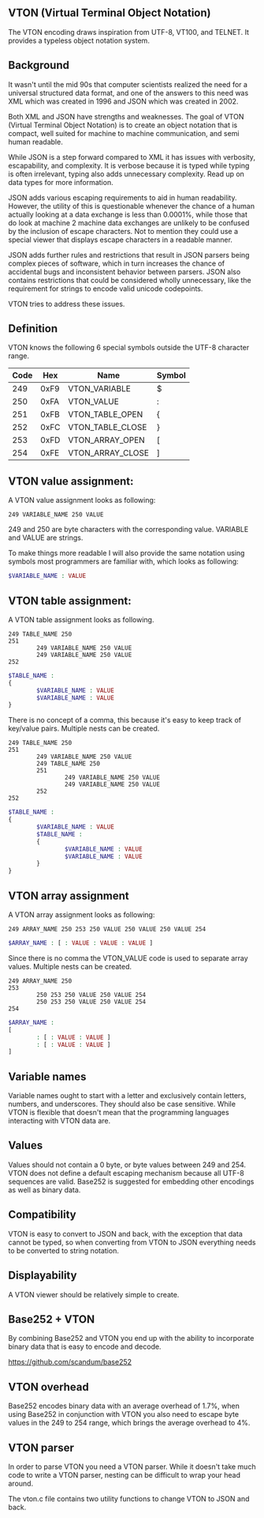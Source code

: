 VTON (Virtual Terminal Object Notation)
---------------------------------------

The VTON encoding draws inspiration from UTF-8, VT100, and TELNET. It provides
a typeless object notation system.

Background
----------

It wasn't until the mid 90s that computer scientists realized the need for a
universal structured data format, and one of the answers to this need was XML
which was created in 1996 and JSON which was created in 2002.

Both XML and JSON have strengths and weaknesses. The goal of VTON (Virtual
Terminal Object Notation) is to create an object notation that is compact,
well suited for machine to machine communication, and semi human readable.

While JSON is a step forward compared to XML it has issues with verbosity,
escapability, and complexity. It is verbose because it is typed while
typing is often irrelevant, typing also adds unnecessary complexity. Read
up on data types for more information.

JSON adds various escaping requirements to aid in human readability.
However, the utility of this is questionable whenever the chance of a human
actually looking at a data exchange is less than 0.0001%, while those that
do look at machine 2 machine data exchanges are unlikely to be confused by the
inclusion of escape characters. Not to mention they could use a special
viewer that displays escape characters in a readable manner.

JSON adds further rules and restrictions that result in JSON parsers being
complex pieces of software, which in turn increases the chance of accidental
bugs and inconsistent behavior between parsers. JSON also contains restrictions
that could be considered wholly unnecessary, like the requirement for strings
to encode valid unicode codepoints.

VTON tries to address these issues.

Definition
----------

VTON knows the following 6 special symbols outside the UTF-8 character range.

| Code | Hex  | Name | Symbol |
|----- | ---- | ---- | ------ |
| 249  | 0xF9 | VTON_VARIABLE    | $ |
| 250  | 0xFA | VTON_VALUE       | : |
| 251  | 0xFB | VTON_TABLE_OPEN  | { |
| 252  | 0xFC | VTON_TABLE_CLOSE | } |
| 253  | 0xFD | VTON_ARRAY_OPEN  | [ |
| 254  | 0xFE | VTON_ARRAY_CLOSE | ] |


VTON value assignment:
---------------------
A VTON value assignment looks as following:
```
249 VARIABLE_NAME 250 VALUE
```
249 and 250 are byte characters with the corresponding value. VARIABLE and VALUE are
strings.

To make things more readable I will also provide the same notation using
symbols most programmers are familiar with, which looks as following:
```php
$VARIABLE_NAME : VALUE
```
VTON table assignment:
----------------------
A VTON table assignment looks as following.
```
249 TABLE_NAME 250
251
        249 VARIABLE_NAME 250 VALUE
        249 VARIABLE_NAME 250 VALUE
252
```
```php
$TABLE_NAME :
{
        $VARIABLE_NAME : VALUE
        $VARIABLE_NAME : VALUE
}
```
There is no concept of a comma, this because it's easy to keep track of key/value
pairs. Multiple nests can be created.
```
249 TABLE_NAME 250
251
        249 VARIABLE_NAME 250 VALUE
        249 TABLE_NAME 250
        251
                249 VARIABLE_NAME 250 VALUE
                249 VARIABLE_NAME 250 VALUE
        252
252
```
```php
$TABLE_NAME :
{
        $VARIABLE_NAME : VALUE
        $TABLE_NAME :
        {
                $VARIABLE_NAME : VALUE
                $VARIABLE_NAME : VALUE
        }
}
```
VTON array assignment
---------------------
A VTON array assignment looks as following:
```
249 ARRAY_NAME 250 253 250 VALUE 250 VALUE 250 VALUE 254
```
```php
$ARRAY_NAME : [ : VALUE : VALUE : VALUE ]
```
Since there is no comma the VTON_VALUE code is used to separate array values. Multiple nests can be created.
```
249 ARRAY_NAME 250
253
        250 253 250 VALUE 250 VALUE 254
        250 253 250 VALUE 250 VALUE 254
254
```
```php
$ARRAY_NAME :
[
        : [ : VALUE : VALUE ]
        : [ : VALUE : VALUE ]
]
```
Variable names
--------------
Variable names ought to start with a letter and exclusively contain letters,
numbers, and underscores. They should also be case sensitive. While VTON is
flexible that doesn't mean that the programming languages interacting with
VTON data are.

Values
------
Values should not contain a 0 byte, or byte values between 249 and 254. VTON
does not define a default escaping mechanism because all UTF-8 sequences
are valid. Base252 is suggested for embedding other encodings as well as binary
data.

Compatibility
-------------
VTON is easy to convert to JSON and back, with the exception that data cannot
be typed, so when converting from VTON to JSON everything needs to be
converted to string notation.

Displayability
--------------
A VTON viewer should be relatively simple to create.

Base252 + VTON
--------------
By combining Base252 and VTON you end up with the ability to incorporate
binary data that is easy to encode and decode.

https://github.com/scandum/base252

VTON overhead
-------------
Base252 encodes binary data with an average overhead of 1.7%, when using Base252
in conjunction with VTON you also need to escape byte values in the 249 to 254 range,
which brings the average overhead to 4%.

VTON parser
-----------
In order to parse VTON you need a VTON parser. While it doesn't take much code
to write a VTON parser, nesting can be difficult to wrap your head around.

The vton.c file contains two utility functions to change VTON to JSON and back.
